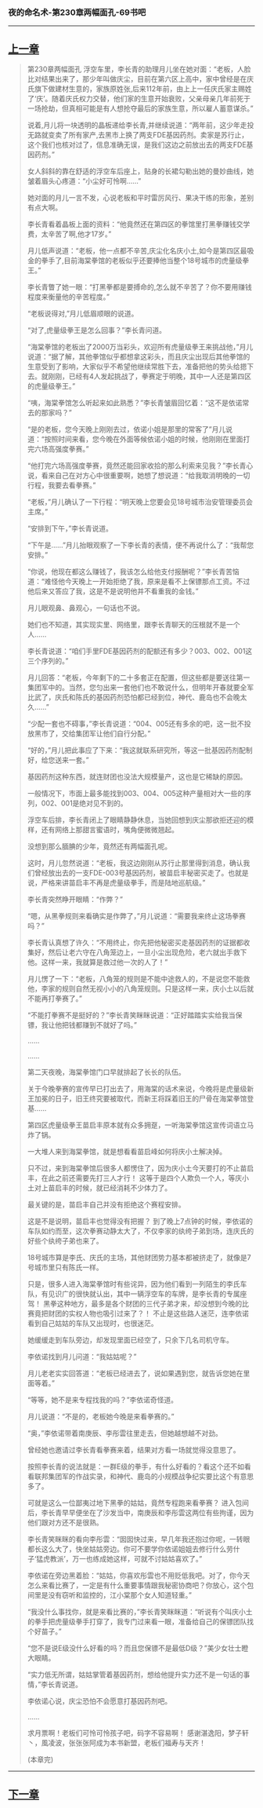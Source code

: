 ### 夜的命名术-第230章两幅面孔-69书吧

--------
[上一章](./eabaf3609ec547a3bf01c6a7c2eee0be.md)
--------


>
>
>
>第230章两幅面孔
>浮空车里，李长青的助理月儿坐在她对面：“老板，人脸比对结果出来了，那少年叫做庆尘，目前在第六区上高中，家中曾经是在庆氏旗下做建材生意的，家族原姓张,后来112年前，由上上一任庆氏家主赐姓了‘庆’。随着庆氏权力交替，他们家的生意开始衰败，父亲母亲几年前死于一场抢劫，但真相可能是有人想抢夺最后的家族生意，所以雇人蓄意谋杀。”
>
>说着,月儿将一块透明的晶板递给李长青,并继续说道：“两年前，这少年走投无路就变卖了所有家产,去黑市上换了两支FDE基因药剂。卖家是苏行止，这个我们也核对过了，信息准确无误，是我们这边之前放出去的两支FDE基因药剂。”
>
>女人斜斜的靠在舒适的浮空车后座上，贴身的长裙勾勒出她的曼妙曲线，她皱着眉头心疼道：“小尘好可怜啊……”
>
>她对面的月儿一言不发，心说老板和平时雷厉风行、果决干练的形象，差别有点大啊。
>
>李长青看着晶板上面的资料：“他竟然还在第四区的拳馆里打黑拳赚钱交学费，太辛苦了啊,他才17岁。”
>
>月儿低声说道：“老板，他一点都不辛苦,庆尘化名庆小土,如今是第四区最吸金的拳手了,目前海棠拳馆的老板似乎还要捧他当整个18号城市的虎量级拳王。”
>
>李长青瞥了她一眼：“打黑拳都是要搏命的,怎么就不辛苦了？你不要用赚钱程度来衡量他的辛苦程度。”
>
>“老板说得对,”月儿低眉顺眼的说道。
>
>“对了,虎量级拳王是怎么回事？”李长青问道。
>
>“海棠拳馆的老板出了2000万当彩头，欢迎所有虎量级拳王来挑战他，”月儿说道：“据了解，其他拳馆似乎都想拿这彩头，而且庆尘出现后其他拳馆的生意受到了影响，大家似乎不希望他继续常胜下去，准备把他的势头给摁下去。就刚刚，已经有4人发起挑战了，拳赛定于明晚，其中一人还是第四区的虎量级拳王。”
>
>“咦，海棠拳馆怎么听起来如此熟悉？”李长青皱眉回忆着：“这不是依诺常去的那家吗？”
>
>“是的老板，您今天晚上刚刚去过，依诺小姐是那里的常客了”月儿说道：“按照时间来看，您今晚在外面等候依诺小姐的时候，他刚刚在里面打完六场高强度拳赛。”
>
>“他打完六场高强度拳赛，竟然还能回家收拾的那么利索来见我？”李长青心说，看来自己在对方心中很重要啊，她想了想说道：“给我取消明晚的一切行程，我要去看拳赛。”
>
>“老板，”月儿确认了一下行程：“明天晚上您要会见18号城市治安管理委员会主席。”
>
>“安排到下午，”李长青说道。
>
>“下午是……”月儿抬眼观察了一下李长青的表情，便不再说什么了：“我帮您安排。”
>
>“你说，他现在都这么赚钱了，我该怎么给他支付报酬呢？”李长青苦恼道：“难怪他今天晚上一开始拒绝了我，原来是看不上保镖那点工资。不过他后来又答应了我，这是不是说明他并不看重我的金钱。”
>
>月儿眼观鼻、鼻观心，一句话也不说。
>
>她们也不知道，其实现实里、网络里，跟李长青聊天的压根就不是一个人……
>
>李长青说道：“咱们手里FDE基因药剂的配额还有多少？003、002、001这三个序列的。”
>
>月儿回答：“老板，今年剩下的二十多套正在配置，但这些都是要送往第一集团军中的。当然，您匀出来一套他们也不敢说什么，但明年开春就要全军比武了，庆氏和陈氏的基因药剂恐怕都已经到位，神代、鹿岛也不会晚太久……”
>
>“少配一套也不碍事，”李长青说道：“004、005还有多余的吧，这一批不投放黑市了，交给集团军让他们自行分配。”
>
>“好的，”月儿把此事应了下来：“我这就联系研究所，等这一批基因药剂配制好，给您送来一套。”
>
>基因药剂这种东西，就连财团也没法大规模量产，这也是它稀缺的原因。
>
>一般情况下，市面上最多能找到003、004、005这种产量相对大一些的序列，002、001是绝对见不到的。
>
>浮空车后排，李长青闭上了眼睛静静休息，当她回想到庆尘那欲拒还迎的模样，还有网络上那甜言蜜语时，嘴角便微微翘起。
>
>没想到那么腼腆的少年，竟然还有两幅面孔呢。
>
>这时，月儿忽然说道：“老板，我这边刚刚从苏行止那里得到消息，确认我们曾经放出去的一支FDE-003号基因药剂，被苗启丰秘密买走了。也就是说，严格来讲苗启丰不再是虎量级拳手，而是陆地巡航级。”
>
>李长青突然睁开眼睛：“作弊？”
>
>“嗯，从黑拳规则来看确实是作弊了，”月儿说道：“需要我来终止这场拳赛吗？”
>
>李长青认真想了许久：“不用终止，你先把他秘密买走基因药剂的证据都收集好，然后让老六守在八角笼边上，一旦小尘出现危险，老六就出手救下他。这样一来，我就算是救过他一次的人了！”
>
>月儿愣了一下：“老板，八角笼的规则是不能中途救人的，不是说您不能救他，李家的规则自然无视小小的八角笼规则。只是这样一来，庆小土以后就不能再打拳赛了。”
>
>“不能打拳赛不是挺好的？”李长青笑眯眯说道：“正好踏踏实实给我当保镖，我让他把钱都赚到不就好了吗。”
>
>……
>
>……
>
>第二天夜晚，海棠拳馆门口早就排起了长长的队伍。
>
>关于今晚拳赛的宣传早已打出去了，用海棠的话术来说，今晚将是虎量级新王加冕的日子，旧王终究要被取代，而新王将踩着旧王的尸骨在海棠拳馆登基……
>
>第四区虎量级拳王苗启丰原本就有众多拥趸，一听海棠拳馆这宣传词语立马炸了锅。
>
>一大堆人来到海棠拳馆，就是想看看苗启峰如何将庆小土解决掉。
>
>只不过，来到海棠拳馆后很多人都愣住了，因为庆小土今天要打的不止苗启丰，在此之前还需要先打三人才行！
>这等于是四个人欺负一个人，等庆小土对上苗启丰的时候，就已经消耗不少体力了。
>
>最关键的是，苗启丰自己并没有拒绝这个赛程安排。
>
>这是不是说明，苗启丰也觉得没有把握？
>到了晚上7点钟的时候，李依诺的车队如约而至，这次拳赛动静太大了，不仅李家的纨绔子弟到场，连庆氏的好些个纨绔子弟也来了。
>
>18号城市算是李氏、庆氏的主场，其他财团势力基本都被挤走了，就像是7号城市里只有陈氏一样。
>
>只是，很多人进入海棠拳馆时有些诧异，因为他们看到一列陌生的李氏车队，有见识广的很快就认出，其中一辆浮空车的车牌，是李长青的专属座驾！
>黑拳这种地方，最多是各个财团的三代子弟才来，却没想到今晚的比赛竟把财团的实权人物也吸引过来了？！
>不止是这些路人迷茫，连李依诺看到自己姑姑的车队又出现时，也很迷茫。
>
>她缓缓走到车队旁边，却发现里面已经空了，只余下几名司机守车。
>
>李依诺找到月儿问道：“我姑姑呢？”
>
>月儿老老实实回答道：“老板已经进去了，说如果遇到您，就告诉您她在里面等着。”
>
>“等等，她不是来专程找我的吗？”李依诺奇怪道。
>
>月儿说道：“不是的，老板她今晚是来看拳赛的。”
>
>“奥，”李依诺带着南庚辰、李彤雲往里走去，但她越想越不对劲。
>
>曾经她也邀请过李长青看拳赛来着，结果对方看一场就觉得没意思了。
>
>按照李长青的说法就是：一群E级的拳手，有什么好看的？看这个还不如看看联邦集团军的作战实录，和神代、鹿岛的小规模战争纪实要比这个有意思多了。
>
>可就是这么一位鄙夷过地下黑拳的姑姑，竟然专程跑来看拳赛？
>进入包间后，李长青早早便坐在了沙发当中，南庚辰和李彤雲这两位有些拘谨，因为他们跟对方还不是很熟。
>
>李长青笑眯眯的看向李彤雲：“囡囡快过来，早几年我还抱过你呢，一转眼都长这么大了，快坐姑姑旁边。你可不要学你依诺姐姐去修行什么劳什子‘猛虎教派’，万一也练成她这样，可就不讨姑姑喜欢了。”
>
>李依诺在旁边黑着脸：“姑姑，你喜欢彤雲也不用贬低我吧。对了，你今天怎么来看比赛了，一定是有什么重要事情跟我秘密协商吧？你放心，这个包间里是没有窃听和监控的，江小棠那个女人知道轻重。”
>
>“我没什么事找你，就是来看比赛的，”李长青笑眯眯道：“听说有个叫庆小土的拳手把虎量级拳手打穿了，我专门过来看一眼，准备给自己的保镖团队找个好苗子。”
>
>“您不是说E级没什么好看的吗？而且您保镖不是最低D级？”美少女壮士瞪大眼睛。
>
>“实力低无所谓，姑姑掌管着基因药剂，想给他提升实力还不是一句话的事情，”李长青说道。
>
>李依诺心说，庆尘恐怕不会愿意打基因药剂吧。
>
>……
>
>求月票啊！老板们可怜可怜孩子吧，码字不容易啊！
>感谢湛逸阳，梦子轩丶，風凌波，张张张阿成为本书新盟，老板们福寿与天齐！
>
>(本章完)
>
>

--------
[下一章](./40a54f5dc50de63e1d9833efa277049f.md)
--------
